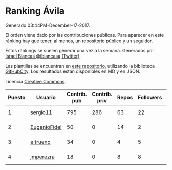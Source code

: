 # Ranking Ávila

Generado 03:44PM-December-17-2017.

El orden viene dado por las contribuciones públicas. Para aparecer en este ránking hay que tener, al menos, un repositorio público y un seguidor.

Estos ránkings se suelen generar una vez a la semana. Generados por [Israel Blancas @iblancasa](https://github.com/iblancasa/) [(Twitter)](https://twitter.com/iblancasa).

Las plantillas se encuentran en [este repositorio](https://github.com/iblancasa/GH-Spanish-Ranking), utilizando la biblioteca [GitHubCity](https://github.com/iblancasa/GitHubCity). Los resultados están disponibles en MD y en JSON.

Licencia [Creative Commons](https://creativecommons.org/licenses/by/4.0/).

| Puesto   |  Usuario  | Contrib. pub | Contrib. priv |Repos| Followers | Desde |  Avatar  |
|----------|-----------|--------------|---------------|-----|-----------|-------|----------|
|1|[sergio11](https://github.com/sergio11)|795|286|63|22|2014-03-19|![sergio11](https://avatars3.githubusercontent.com/u/6996211)|
|2|[EugenioFidel](https://github.com/EugenioFidel)|50|0|14|2|2015-06-01|![EugenioFidel](https://avatars1.githubusercontent.com/u/12699680)|
|3|[eltrueno](https://github.com/eltrueno)|34|0|4|5|2015-04-06|![eltrueno](https://avatars0.githubusercontent.com/u/11823645)|
|4|[jmperezra](https://github.com/jmperezra)|18|0|8|8|2012-09-04|![jmperezra](https://avatars1.githubusercontent.com/u/2276963)|
